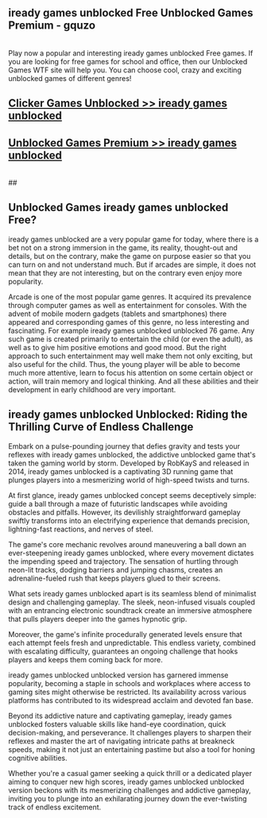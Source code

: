 ## iready games unblocked Free Unblocked Games Premium - gquzo <br>
<br>
Play now a popular and interesting iready games unblocked Free games. If you are looking for free games for school and office, then our Unblocked Games WTF site will help you. You can choose cool, crazy and exciting unblocked games of different genres!


##  [Clicker Games Unblocked >> iready games unblocked](http://freeplayer.one?title=iready_games_unblocked&ref=05)

##  [Unblocked Games Premium >> iready games unblocked](http://freeplayer.one?title=iready_games_unblocked&ref=05)
  <br>
  ##



## Unblocked Games iready games unblocked Free?

iready games unblocked are a very popular game for today, where there is a bet not on a strong immersion in the game, its reality, thought-out and details, but on the contrary, make the game on purpose easier so that you can turn on and not understand much. But if arcades are simple, it does not mean that they are not interesting, but on the contrary even enjoy more popularity.

Arcade is one of the most popular game genres. It acquired its prevalence through computer games as well as entertainment for consoles. With the advent of mobile modern gadgets (tablets and smartphones) there appeared and corresponding games of this genre, no less interesting and fascinating. For example iready games unblocked unblocked 76 game. Any such game is created primarily to entertain the child (or even the adult), as well as to give him positive emotions and good mood. But the right approach to such entertainment may well make them not only exciting, but also useful for the child. Thus, the young player will be able to become much more attentive, learn to focus his attention on some certain object or action, will train memory and logical thinking. And all these abilities and their development in early childhood are very important.

##  iready games unblocked Unblocked: Riding the Thrilling Curve of Endless Challenge

Embark on a pulse-pounding journey that defies gravity and tests your reflexes with iready games unblocked, the addictive unblocked game that's taken the gaming world by storm. Developed by RobKayS and released in 2014, iready games unblocked is a captivating 3D running game that plunges players into a mesmerizing world of high-speed twists and turns.

At first glance, iready games unblocked concept seems deceptively simple: guide a ball through a maze of futuristic landscapes while avoiding obstacles and pitfalls. However, its devilishly straightforward gameplay swiftly transforms into an electrifying experience that demands precision, lightning-fast reactions, and nerves of steel.

The game's core mechanic revolves around maneuvering a ball down an ever-steepening iready games unblocked, where every movement dictates the impending speed and trajectory. The sensation of hurtling through neon-lit tracks, dodging barriers and jumping chasms, creates an adrenaline-fueled rush that keeps players glued to their screens.

What sets iready games unblocked apart is its seamless blend of minimalist design and challenging gameplay. The sleek, neon-infused visuals coupled with an entrancing electronic soundtrack create an immersive atmosphere that pulls players deeper into the games hypnotic grip.

Moreover, the game's infinite procedurally generated levels ensure that each attempt feels fresh and unpredictable. This endless variety, combined with escalating difficulty, guarantees an ongoing challenge that hooks players and keeps them coming back for more.

iready games unblocked unblocked version has garnered immense popularity, becoming a staple in schools and workplaces where access to gaming sites might otherwise be restricted. Its availability across various platforms has contributed to its widespread acclaim and devoted fan base.

Beyond its addictive nature and captivating gameplay, iready games unblocked fosters valuable skills like hand-eye coordination, quick decision-making, and perseverance. It challenges players to sharpen their reflexes and master the art of navigating intricate paths at breakneck speeds, making it not just an entertaining pastime but also a tool for honing cognitive abilities.

Whether you're a casual gamer seeking a quick thrill or a dedicated player aiming to conquer new high scores, iready games unblocked unblocked version beckons with its mesmerizing challenges and addictive gameplay, inviting you to plunge into an exhilarating journey down the ever-twisting track of endless excitement.